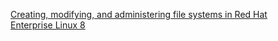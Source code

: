 [Creating, modifying, and administering file systems in Red Hat Enterprise Linux 8](ttps://access.redhat.com/documentation/en-us/red_hat_enterprise_linux/8/html/managing_file_systems/index)
